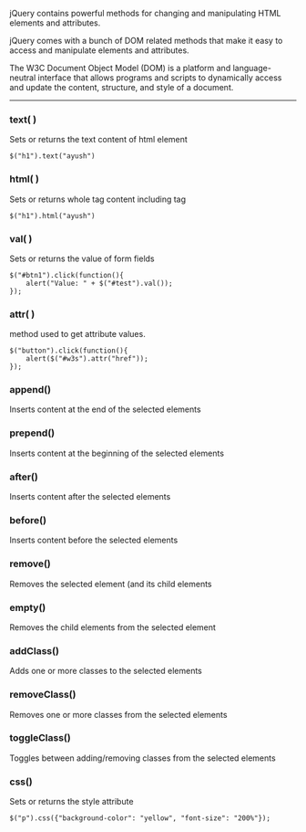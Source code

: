 jQuery contains powerful methods for changing and manipulating HTML elements and attributes.

jQuery comes with a bunch of DOM related methods that make it easy to access and manipulate elements and attributes.

The W3C Document Object Model (DOM) is a platform and language-neutral interface that allows programs and scripts to dynamically access and update the content, structure, and style of a document.

---

### text( ) 
Sets or returns the text content of html element

    $("h1").text("ayush")


### html( ) 
Sets or returns whole tag content including tag

    $("h1").html("ayush")



### val( )
Sets or returns the value of form fields

    $("#btn1").click(function(){
        alert("Value: " + $("#test").val());
    });

### attr( ) 
method used to get attribute values.

    $("button").click(function(){
        alert($("#w3s").attr("href"));
    });

### append()
Inserts content at the end of the selected elements

### prepend()
Inserts content at the beginning of the selected elements

### after()
Inserts content after the selected elements

### before()
Inserts content before the selected elements

### remove()
Removes the selected element (and its child elements

### empty()
Removes the child elements from the selected element

### addClass()
Adds one or more classes to the selected elements

### removeClass()
Removes one or more classes from the selected elements

### toggleClass()
Toggles between adding/removing classes from the selected elements

### css()
Sets or returns the style attribute

    $("p").css({"background-color": "yellow", "font-size": "200%"});